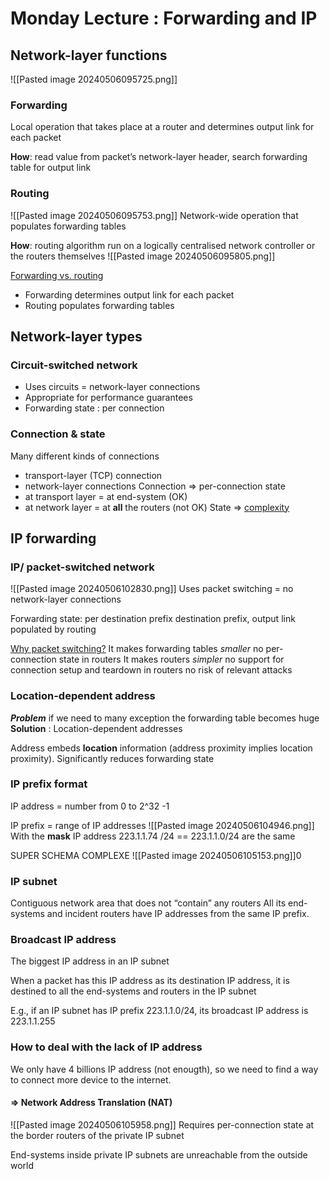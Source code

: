 # Monday Lecture : Forwarding and IP

## Network-layer functions
![[Pasted image 20240506095725.png]]
### Forwarding
Local operation that takes place at a router and determines output link for each packet

**How**: read value from packet’s network-layer header, search forwarding table for output link
### Routing 
![[Pasted image 20240506095753.png]]
Network-wide operation that populates forwarding tables

**How**: routing algorithm run on a logically centralised network controller or the routers themselves
![[Pasted image 20240506095805.png]]


<u>Forwarding vs. routing</u>
- Forwarding determines output link for each packet
- Routing populates forwarding tables



## Network-layer types
### Circuit-switched network
- Uses circuits = network-layer connections
- Appropriate for performance guarantees
- Forwarding state : per connection 
### Connection & state 
Many different kinds of connections
- transport-layer (TCP) connection
- network-layer connections 
Connection => per-connection state 
- at transport layer = at end-system (OK)
- at network layer = at **all** the routers (not OK)
State => <u>complexity</u>
## IP forwarding 
### IP/ packet-switched network
![[Pasted image 20240506102830.png]]
Uses packet switching = no network-layer connections

Forwarding state: per destination prefix
	destination prefix, output link
	populated by routing

<u>Why packet switching?</U>
It makes forwarding tables *smaller*
	no per-connection state in routers
It makes routers *simpler*
	no support for connection setup and teardown in routers
	no risk of relevant attacks

### Location-dependent address 
***Problem*** if we need to many exception the forwarding table becomes huge
**Solution** : Location-dependent addresses

Address embeds **location** information (address proximity implies location proximity). Significantly reduces forwarding state

### IP prefix format 
IP address = number from 0 to 2^32 -1

IP prefix = range of IP addresses
![[Pasted image 20240506104946.png]]
With the **mask** IP address 223.1.1.74 /24 == 223.1.1.0/24 are the same

SUPER SCHEMA COMPLEXE
![[Pasted image 20240506105153.png]]0

### IP subnet 
Contiguous network area that does not “contain” any routers
All its end-systems and incident routers have IP addresses from the same IP prefix. 

### Broadcast IP address
The biggest IP address in an IP subnet

When a packet has this IP address as its destination IP address, it is destined to all the end-systems and routers in the IP subnet

E.g., if an IP subnet has IP prefix 223.1.1.0/24, its broadcast IP address is 223.1.1.255

### How to deal with the lack of IP address 
We only have 4 billions IP address (not enougth), so we need to find a way to connect more device to the internet. 
#### => Network Address Translation (NAT)
![[Pasted image 20240506105958.png]]
Requires per-connection state at the border routers of the private IP subnet

End-systems inside private IP subnets are unreachable from the outside world

